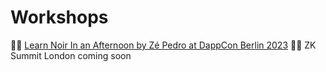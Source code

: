 # Workshops

🧑‍💻 [Learn Noir In an Afternoon by Zé Pedro at DappCon Berlin 2023](dappcon-berlin-2023)
🧑‍💻 ZK Summit London coming soon

